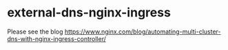 # external-dns-nginx-ingress
Please see the blog https://www.nginx.com/blog/automating-multi-cluster-dns-with-nginx-ingress-controller/
